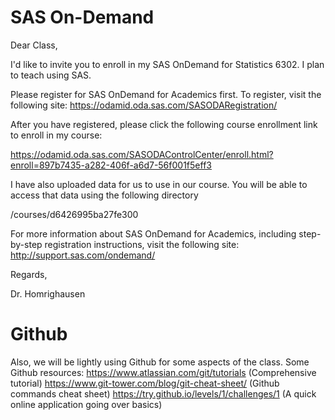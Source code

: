 # SAS On-Demand

Dear Class,

I'd like to invite you to enroll in my SAS OnDemand for Statistics 6302. I plan to teach using SAS.

Please register for SAS OnDemand for Academics first. To register, visit the following site: https://odamid.oda.sas.com/SASODARegistration/

After you have registered, please click the following course enrollment link to enroll in my course:

https://odamid.oda.sas.com/SASODAControlCenter/enroll.html?enroll=897b7435-a282-406f-a6d7-56f001f5eff3


I have also uploaded data for us to use in our course. You will be able to access that data using the following directory

/courses/d6426995ba27fe300

For more information about SAS OnDemand for Academics, including step-by-step registration instructions, visit the following site: http://support.sas.com/ondemand/

Regards, 

Dr. Homrighausen


# Github

Also, we will be lightly using Github for some aspects of the class.  Some Github resources:
https://www.atlassian.com/git/tutorials (Comprehensive tutorial)
https://www.git-tower.com/blog/git-cheat-sheet/ (Github commands cheat sheet) 
https://try.github.io/levels/1/challenges/1 (A quick online application going over basics)



